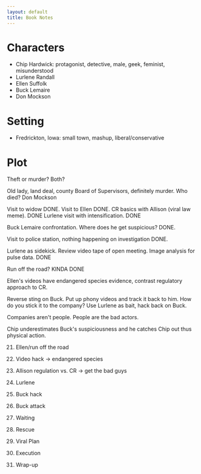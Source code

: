 ```yaml
---
layout: default
title: Book Notes
---
```


Characters
==========

+ Chip Hardwick: protagonist, detective, male, geek, feminist, misunderstood
+ Lurlene Randall
+ Ellen Suffolk
+ Buck Lemaire
+ Don Mockson


Setting
=======

+ Fredrickton, Iowa: small town, mashup, liberal/conservative


Plot
====

Theft or murder?  Both?

Old lady, land deal, county Board of Supervisors, definitely murder.  Who
died? Don Mockson

Visit to widow DONE.  Visit to Ellen DONE. CR basics with Allison (viral law meme). DONE  Lurlene visit with
intensification. DONE

Buck Lemaire confrontation.  Where does he get suspicious? DONE.

Visit to police station, nothing happening on investigation DONE.

Lurlene as sidekick.  Review video tape of open meeting.  Image analysis for
pulse data. DONE

Run off the road? KINDA DONE

Ellen's videos have endangered species evidence, contrast regulatory approach
to CR.

Reverse sting on Buck.  Put up phony videos and track it back to him. How do
you stick it to the company?  Use Lurlene as bait, hack back on Buck.

Companies aren't people.  People are the bad actors.

Chip underestimates Buck's suspiciousness and he catches Chip out thus
physical action.

21. Ellen/run off the road
22. Video hack -> endangered species
23. Allison regulation vs. CR -> get the bad guys
24. Lurlene
25. Buck hack
26. Buck attack

27. Waiting
28. Rescue
29. Viral Plan
30. Execution
31. Wrap-up
